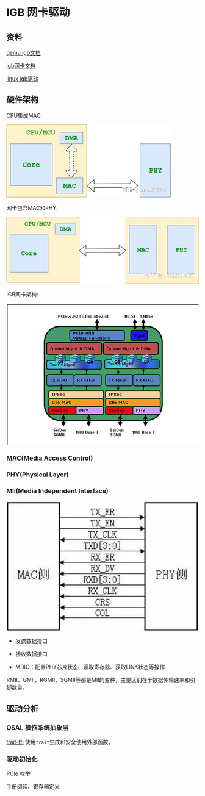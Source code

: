 # IGB 网卡驱动

## 资料

[qemu igb文档](https://www.qemu.org/docs/master/system/devices/igb.html)

[igb网卡文档](https://www.intel.com/content/dam/www/public/us/en/documents/datasheets/82576eg-gbe-datasheet.pdf)

[linux igb驱动](https://github.com/torvalds/linux/tree/master/drivers/net/ethernet/intel/igb)

## 硬件架构

CPU集成MAC:

![cpu集成MAC](imges/cpumac-phy.jpg)

网卡包含MAC和PHY:

![网卡包含MAC和PHY](imges/cpu-macphy.jpg)

IGB网卡架构:

![IGB网卡架构](imges/82576-block.png)

### MAC(Media Access Control)

### PHY(Physical Layer)

### MII(Media Independent Interface)

![MII接口](imges/mii.png)

- 发送数据接口

- 接收数据接口

- MDIO：配置PHY芯片状态、读取寄存器、获取LINK状态等操作

RMII、GMII、RGMII、SGMII等都是MII的变种，主要区别在于数据传输速率和引脚数量。

## 驱动分析

### OSAL 操作系统抽象层

[trait-ffi](https://crates.io/crates/trait-ffi) 使用`trait`生成和安全使用外部函数。

### 驱动初始化

PCIe 枚举

手册阅读、寄存器定义
